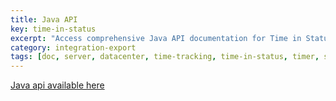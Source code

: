 ```yaml
---
title: Java API
key: time-in-status
excerpt: "Access comprehensive Java API documentation for Time in Status plugin development and integration with custom solutions."
category: integration-export
tags: [doc, server, datacenter, time-tracking, time-in-status, timer, stopwatch, business-calendar, jql-functions, reporting, sla-tracking, performance-optimization, rest-api, java-api, worklog, field-panels, export, eazybi-integration]
---
```


[Java api available here](/jira/plugins/time-in-status/java/doc/)